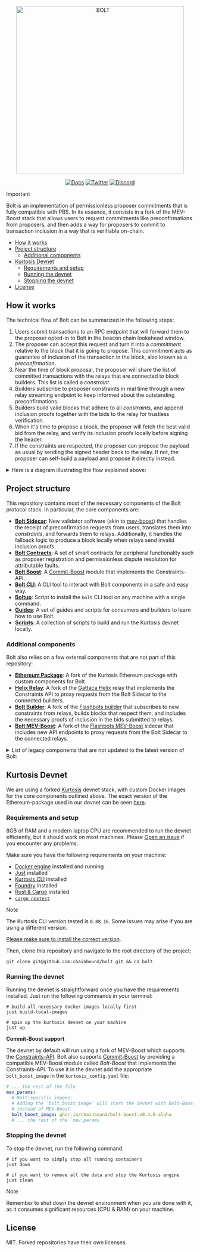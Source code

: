<div align="center">
  <picture>
    <source srcset="./.github/assets/bolt-logo-wm-dark.png" media="(prefers-color-scheme: dark)">
    <source srcset="./.github/assets/bolt-logo-wm-light.png" media="(prefers-color-scheme: light)">
    <img src="./.github/assets/bolt-logo-wm-light.png" alt="BOLT" width="450px">
  </picture>
</div>

<div align="center">

[![Docs](https://img.shields.io/badge/Docs-7B36ED?style=for-the-badge&logo=gitbook&logoColor=white)][docs]
[![Twitter](https://img.shields.io/badge/Twitter-1DA1F2?style=for-the-badge&logo=twitter&logoColor=white)][twitter]
[![Discord](https://img.shields.io/badge/Discord-7289DA?style=for-the-badge&logo=discord&logoColor=white)][discord]

</div>

> [!IMPORTANT]
> Bolt is an implementation of permissionless proposer commitments that is fully compatible with PBS.
> In its essence, it consists in a fork of the MEV-Boost stack that allows users to request commitments
> like preconfirmations from proposers, and then adds a way for proposers to commit to transaction
> inclusion in a way that is verifiable on-chain.

<!-- vim-markdown-toc Marked -->

- [How it works](#how-it-works)
- [Project structure](#project-structure)
  - [Additional components](#additional-components)
- [Kurtosis Devnet](#kurtosis-devnet)
  - [Requirements and setup](#requirements-and-setup)
  - [Running the devnet](#running-the-devnet)
  - [Stopping the devnet](#stopping-the-devnet)
- [License](#license)

<!-- vim-markdown-toc -->

## How it works

The technical flow of Bolt can be summarized in the following steps:

1. Users submit transactions to an RPC endpoint that will forward them to the
   proposer opted-in to Bolt in the beacon chain lookahead window.
2. The proposer can accept this request and turn it into a _commitment_ relative to the
   block that it is going to propose. This commitment acts as guarantee of inclusion of
   the transaction in the block, also known as a _preconfirmation_.
3. Near the time of block proposal, the proposer will share the list of committed transactions
   with the relays that are connected to block builders. This list is called a _constraint_.
4. Builders subscribe to proposer constraints in real time through a new relay
   streaming endpoint to keep informed about the outstanding preconfirmations.
5. Builders build valid blocks that adhere to all _constraints_, and append inclusion
   proofs together with the bids to the relay for trustless verification.
6. When it's time to propose a block, the proposer will fetch the best valid bid
   from the relay, and verify its inclusion proofs locally before signing the header.
7. If the constraints are respected, the proposer can propose the payload as usual
   by sending the signed header back to the relay. If not, the proposer can self-build
   a payload and propose it directly instead.

<details>
<summary>Here is a diagram illustrating the flow explained above:</summary>

```mermaid
sequenceDiagram
    participant Beacon Node as beacon node
    participant Bolt Sidecar as bolt-sidecar
    participant MEV-Boost as mev-boost
    participant PBS Relay as pbs relay

    Beacon Node->>Bolt Sidecar: /eth/v1/builder/header
    Note over Beacon Node, Bolt Sidecar: when it's time, the proposer's beacon node will ask for an externally built payload

    Bolt Sidecar->>MEV-Boost: /eth/v1/builder/header
    MEV-Boost->>PBS Relay: /eth/v1/builder/header_with_proofs
    PBS Relay->>MEV-Boost: ExecutionPayloadHeader + InclusionProofs
    MEV-Boost->>Bolt Sidecar: ExecutionPayloadHeader + InclusionProofs

    alt Inclusion proofs sent by the relay are VALID
        Bolt Sidecar->>Beacon Node: ExecutionPayloadHeader
        Bolt Sidecar->>MEV-Boost: /eth/v1/builder/blinded-blocks
        MEV-Boost->>PBS Relay: /eth/v1/builder/blinded-blocks
        Note over MEV-Boost, PBS Relay: the relay can now broadcast the full payload.
    else Inclusion proofs sent by the relay are INVALID
        PBS Relay->>MEV-Boost: nil response
        Bolt Sidecar->>Beacon Node: bolt-sidecar will generate a fallback ExecutionPayload that follows all constraints committed to by the proposer.
        Bolt Sidecar->>MEV-Boost: /eth/v1/builder/blinded-blocks
        MEV-Boost->>PBS Relay: /eth/v1/builder/blinded-blocks
        PBS Relay->>Beacon Node: ExecutionPayload
        Note over Beacon Node, Bolt Sidecar: after receiving the payload, the beacon node will broadcast it to the beacon chain p2p network.
    end
```

</details>

## Project structure

This repository contains most of the necessary components of the Bolt protocol stack.
In particular, the core components are:

- [**Bolt Sidecar**](./bolt-sidecar/): New validator software (akin to [mev-boost][fb-mev-boost])
  that handles the receipt of preconfirmation requests from users, translates them
  into _constraints_, and forwards them to relays. Additionally, it handles the
  fallback logic to produce a block locally when relays send invalid inclusion proofs.
- [**Bolt Contracts**](./bolt-contracts/): A set of smart contracts for peripheral functionality
  such as proposer registration and permissionless dispute resolution for attributable faults.
- [**Bolt Boost**](./bolt-boost/): A [Commit-Boost][commit-boost] module that implements the Constraints-API.
- [**Bolt CLI**](./bolt-cli/): A CLI tool to interact with Bolt components in a safe and easy way.
- [**Boltup**](./boltup/): Script to install the `bolt` CLI tool on any machine with a single command.
- [**Guides**](./guides/): A set of guides and scripts for consumers and builders to learn how to use Bolt.
- [**Scripts**](./scripts/): A collection of scripts to build and run the Kurtosis devnet locally.

### Additional components

Bolt also relies on a few external components that are not part of this repository:

- [**Ethereum Package**](https://github.com/chainbound/ethereum-package): A fork of the Kurtosis
  Ethereum package with custom components for Bolt.
- [**Helix Relay**](https://github.com/chainbound/helix): A fork of the [Gattaca Helix][helix] relay that
  implements the Constraints API to proxy requests from the Bolt Sidecar to the connected builders.
- [**Bolt Builder**](https://github.com/chainbound/bolt-builder): A fork of the [Flashbots builder][fb-builder] that
  subscribes to new constraints from relays, builds blocks that respect them, and
  includes the necessary proofs of inclusion in the bids submitted to relays.
- [**Bolt MEV-Boost**](https://github.com/chainbound/bolt-mev-boost): A fork of the [Flashbots MEV-Boost][fb-mev-boost]
  sidecar that includes new API endpoints to proxy requests from the Bolt Sidecar to the connected relays.

<details>
<summary>List of legacy components that are not updated to the latest version of Bolt:</summary>

- [**Web demo**](https://github.com/chainbound/bolt-web-demo-legacy): A simple web interface to interact
  with the Bolt Sidecar and submit preconfirmation requests to proposers for inclusion in blocks.
- [**MEV-Boost-Relay**](https://github.com/chainbound/bolt-mev-boost-relay): A fork of the Flashbots
  [MEV-Boost relay][fb-relay] that includes new API endpoints to proxy requests from the Bolt Sidecar
  to the connected builders.

</details>

## Kurtosis Devnet

We are using a forked [Kurtosis][kurtosis] devnet stack, with custom Docker images
for the core components outlined above. The exact version of the Ethereum-package used
in our devnet can be seen [here](https://github.com/chainbound/ethereum-package).

### Requirements and setup

8GB of RAM and a modern laptop CPU are recommended to run the devnet efficiently,
but it should work on most machines. Please [Open an issue][new-issue] if you encounter any problems.

Make sure you have the following requirements on your machine:

- [Docker engine](https://docs.docker.com/engine/install/) installed and running
- [Just](https://github.com/casey/just) installed
- [Kurtosis CLI](https://docs.kurtosis.com/install/) installed
- [Foundry](https://book.getfoundry.sh/getting-started/installation) installed
- [Rust & Cargo](https://www.rust-lang.org/tools/install) installed
- [`cargo nextest`](https://nexte.st/)

> [!NOTE]
> The Kurtosis CLI version tested is `0.88.16`. Some issues may arise if you are
> using a different version.
>
> [Please make sure to install the correct version](https://docs.kurtosis.com/install-historical/).

Then, clone this repository and navigate to the root directory of the project:

```shell
git clone git@github.com:chainbound/bolt.git && cd bolt
```

### Running the devnet

Running the devnet is straightforward once you have the requirements
installed. Just run the following commands in your terminal:

```shell
# build all necessary docker images locally first
just build-local-images

# spin up the kurtosis devnet on your machine
just up
```

**Commit-Boost support**

The devnet by default will run using a fork of MEV-Boost which supports
the [Constraints-API](https://docs.boltprotocol.xyz/technical-docs/api/builder). Bolt also
supports [Commit-Boost][commit-boost] by providing a compatible MEV-Boost module
called _Bolt-Boost_ that implements the Constraints-API. To use it in the devnet
add the appropriate `bolt_boost_image` in the `kurtosis_config.yaml` file:

```yaml
# ... the rest of the file
mev_params:
  # Bolt-specific images:
  # Adding the `bolt_boost_image` will start the devnet with Bolt-Boost
  # instead of MEV-Boost
  bolt_boost_image: ghcr.io/chainbound/bolt-boost:v0.4.0-alpha
  # ... the rest of the `mev_params`
```

### Stopping the devnet

To stop the devnet, run the following command:

```shell
# if you want to simply stop all running containers
just down

# if you want to remove all the data and stop the Kurtosis engine
just clean
```

> [!NOTE]
> Remember to shut down the devnet environment when you are done with it, as it
> consumes significant resources (CPU & RAM) on your machine.

## License

MIT. Forked repositories have their own licenses.

<!-- Links -->

[twitter]: https://twitter.com/boltprotocol_
[discord]: https://discord.gg/pK8GgjxYQS
[docs]: https://docs.boltprotocol.xyz/
[new-issue]: https://github.com/chainbound/bolt/issues/new
[fb-mev-boost]: https://github.com/flashbots/mev-boost
[fb-relay]: https://github.com/flashbots/mev-boost-relay
[fb-builder]: https://github.com/flashbots/builder
[kurtosis]: https://www.kurtosis.com/
[helix]: https://github.com/gattaca-com/helix
[commit-boost]: https://commit-boost.github.io/commit-boost-client/
